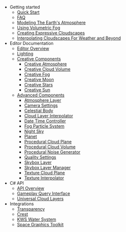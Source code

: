 - Getting started
  - [Quick Start](quickstart/quickstart.md)
  - [FAQ](quickstart/faq.md)
  - [Modeling The Earth's Atmosphere](quickstart/earth-atmo.md)
  - [Using Volumetric Fog](quickstart/fog.md)
  - [Creating Expressive Cloudscapes](quickstart/clouds.md)
  - [Interpolating Cloudscapes For Weather and Beyond](quickstart/interpolation.md)
- Editor Documentation
  - [Editor Overview](editor/overview.md)
  - [Lighting](editor/lighting.md)
  - [Creative Components](editor/creative/creative.md)
    - [Creative Atmosphere](editor/creative/creative_atmosphere.md)
    - [Creative Cloud Volume](editor/creative/creative_cloud_volume.md)
    - [Creative Fog](editor/creative/creative_fog.md)
    - [Creative Moon](editor/creative/creative_moon.md)
    - [Creative Stars](editor/creative/creative_stars.md)
    - [Creative Sun](editor/creative/creative_sun.md)
  - [Advanced Components](editor/blocks/blocks.md)
    - [Atmosphere Layer](editor/blocks/atmosphere_layer_block.md)
    - [Camera Settings](editor/blocks/camera_settings_block.md)
    - [Celestial Body](editor/blocks/celestial_body_block.md)
    - [Cloud Layer Interpolator](editor/blocks/cloud_layer_interpolator.md)
    - [Date Time Controller](editor/blocks/date_time_block.md)
    - [Fog Particle System](editor/blocks/fog_particle_system_block.md)
    - [Night Sky](editor/blocks/night_sky_block.md)
    - [Planet](editor/blocks/planet_block.md)
    - [Procedural Cloud Plane](editor/blocks/procedural_cloud_plane_block.md)
    - [Procedural Cloud Volume](editor/blocks/procedural_cloud_volume_block.md)
    - [Procedural Noise Generator](editor/blocks/procedural_noise_block.md)
    - [Quality Settings](editor/blocks/quality_settings_block.md)
    - [Skybox Layer](editor/blocks/skybox_layer.md)
    - [Skybox Layer Manager](editor/blocks/skybox_layer_manager.md)
    - [Texture Cloud Plane](editor/blocks/texture_cloud_plane_block.md)
    - [Texture Interpolator](editor/blocks/texture_interpolation_block.md)
- C# API
  - [API Overview](api/overview.md)
  - [Gameplay Query Interface](api/gameplay.md)
  - [Universal Cloud Layers](api/universal_clouds.md)
- Integrations
  - [Transparency](integrations/transparency.md)
  - [Crest](integrations/crest.md)
  - [KWS Water System](integrations/kws.md)
  - [Space Graphics Toolkit](integrations/space-graphics-toolkit.md)
